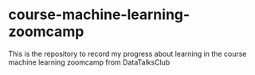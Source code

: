# course-machine-learning-zoomcamp
This is the repository to record my progress about learning in the course machine learning zoomcamp from DataTalksClub
